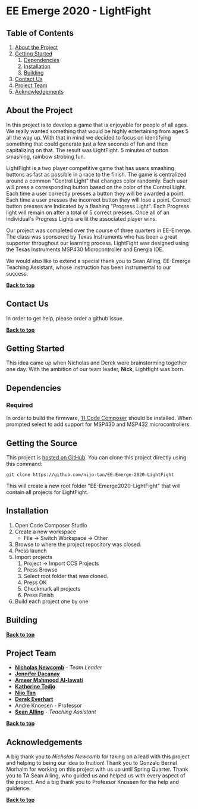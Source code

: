 # EE Emerge 2020 - LightFight 

## Table of Contents

1. [About the Project](#about-the-project)
1. [Getting Started](#getting-started)
    1. [Dependencies](#dependencies)
    1. [Installation](#installation)
    1. [Building](#building)
1. [Contact Us](#contact-us)
1. [Project Team](#project-team)
1. [Acknowledgements](#acknowledgements)


## About the Project
In this project is to develop a game that is enjoyable for people of all ages. We really wanted something that would be highly entertaining from ages 5 all the way up. With that in mind we decided to focus on identifying something that could generate just a few seconds of fun and then capitalizing on that. The result was LightFight. 5 minutes of button smashing, rainbow strobing fun. 

LightFight is a two player competitive game that has users smashing buttons as fast as possible in a race to the finish. The game is centralized around a common "Control Light" that changes color randomly. Each user will press a corresponding button based on the color of the Control Light. Each time a user correctly presses a button they will be awarded a point. Each time a user presses the incorrect button they will lose a point. Correct button presses are Indicated by a flashing "Progress Light". Each Progress light will remain on after a total of 5 correct presses. Once all of an individual's Progress Lights are lit the associated player wins.

Our project was completed over the course of three quarters in EE-Emerge. The class was sponsored by Texas Instruments who has been a great supporter throughout our learning process. LightFight was designed using the Texas Instruments MSP430 Microcontroller and Energia IDE. 

We would also like to extend a special thank you to Sean Alling, EE-Emerge Teaching Assistant, whose instruction has been instrumental to our success.

**[Back to top](#table-of-contents)**

## Contact Us
In order to get help, please order a github issue.

**[Back to top](#table-of-contents)**

## Getting Started
This idea came up when Nicholas and Derek were brainstorming together one day. With the ambition of our team leader, **Nick**, Lightfight was born.

## Dependencies

### Required 
In order to build the firmware, [TI Code Composer](https://software-dl.ti.com/ccs/esd/documents/ccs_downloads.html) should be installed. When prompted select to add support for MSP430 and MSP432 microcontrollers.


## Getting the Source

This project is [hosted on GitHub](https://github.com/nijo-tan/EE-Emerge-2020-LightFight). You can clone this project directly using this command:

```
git clone https://github.com/nijo-tan/EE-Emerge-2020-LightFight
```

This will create a new root folder "EE-Emerge2020-LightFight" that will contain all projects for LightFight.


## Installation

1. Open Code Composer Studio
1. Create a new workspace 
    * File -> Switch Workspace -> Other
1. Browse to where the project repository was closed. 
1. Press launch
1. Import projects
    1. Project -> Import CCS Projects
    1. Press Browse
    1. Select root folder that was cloned.
    1. Press OK 
    1. Checkmark all projects
    1. Press Finish
1. Build each project one by one


## Building


**[Back to top](#table-of-contents)**

## Project Team
* **[Nicholas Newcomb](https://github.com/Nick-Newcomb)** - *Team Leader*
* **[Jennifer Dacanay](https://github.com/JenDacanay)**
* **[Ameer Mahmood Al-lawati](https://github.com/AmeerAllawati)**
* **[Katherine Tedjo](https://github.com/mkatherine)**
*  **[Nijo Tan](https://github.com/nijo-tan)**
* **[Derek Everhart](https://github.com/derekeverhart)**
* Andre Knoesen - Professor
* **[Sean Alling](https://github.com/SeanAlling)** - *Teaching Assistant*

**[Back to top](#table-of-contents)**
 
## Acknowledgements
A big thank you to *Nicholas Newcomb* for taking on a lead with this project and helping to being our idea to fruition! Thank you to Gonzalo Bernal Morhaim for working on this project with us up until Spring Quarter. Thank you to TA Sean Alling, who guided us and helped us with every aspect of the project. And a big thank you to Professor Knossen for the help and guidence.

**[Back to top](#table-of-contents)**
